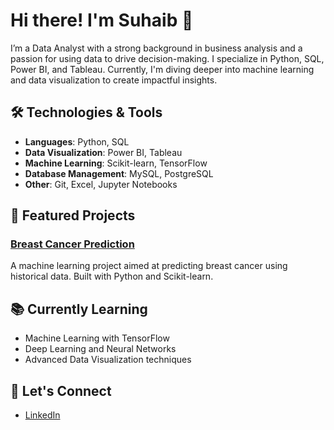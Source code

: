 # Hi there! I'm Suhaib 👋

I’m a Data Analyst with a strong background in business analysis and a passion for using data to drive decision-making. 
I specialize in Python, SQL, Power BI, and Tableau. Currently, I'm diving deeper into machine learning and data visualization to create impactful insights.

## 🛠️ Technologies & Tools
- **Languages**: Python, SQL
- **Data Visualization**: Power BI, Tableau
- **Machine Learning**: Scikit-learn, TensorFlow
- **Database Management**: MySQL, PostgreSQL
- **Other**: Git, Excel, Jupyter Notebooks

## 🚀 Featured Projects

### [Breast Cancer Prediction](https://github.com/suhaib22/Breast-Cancer-Prediction)
A machine learning project aimed at predicting breast cancer using historical data. Built with Python and Scikit-learn.


## 📚 Currently Learning
- Machine Learning with TensorFlow
- Deep Learning and Neural Networks
- Advanced Data Visualization techniques

## 💬 Let's Connect
- [LinkedIn](https://www.linkedin.com/in/suhaibbaleegh/)

